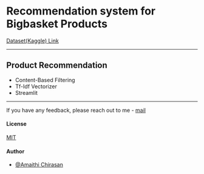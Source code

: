 
# Recommendation system for Bigbasket Products

[Dataset(Kaggle) Link](https://www.kaggle.com/datasets/surajjha101/bigbasket-entire-product-list-28k-datapoints)

----------------------------------------------
## Product Recommendation 
* Content-Based Filtering
* Tf-Idf Vectorizer 
* Streamlit
-----------------------------------------



If you have any feedback, please reach out to me - [mail](amaithi_chirasan@mindwaveventures.com)


#### License

[MIT](https://choosealicense.com/licenses/mit/)


#### Author

- [@Amaithi Chirasan](https://www.github.com/amaithi_mediwave)

